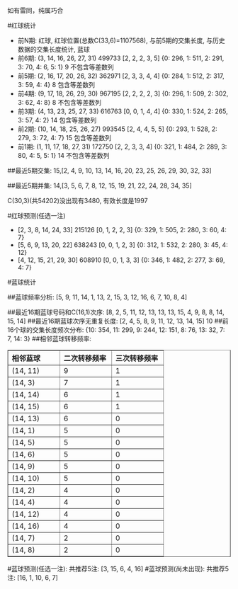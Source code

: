 <!-- 
.. title: 双色球2011049期(2011-05-01)数据分析报告
.. slug: slott-2011049-2011-05-01-report
.. date: 2011-05-02 08:00:00 UTC+08:00
.. tags: Lottery
.. link: 
.. description: 
.. type: text
-->

如有雷同，纯属巧合

<!-- TEASER_END-->

#红球统计

- 前N期: 红球, 红球位置(总数C(33,6)=1107568), 与前5期的交集长度, 与历史数据的交集长度统计, 蓝球
- 前6期: (3, 14, 16, 26, 27, 31) 499733 [2, 2, 2, 3, 5] {0: 296, 1: 511, 2: 291, 3: 70, 4: 6, 5: 1} 9 不包含等差数列
- 前5期: (2, 16, 17, 20, 26, 32) 362971 [2, 3, 3, 4, 4] {0: 284, 1: 512, 2: 317, 3: 59, 4: 4} 8 包含等差数列
- 前4期: (9, 17, 18, 26, 29, 30) 967195 [2, 2, 2, 2, 3] {0: 296, 1: 509, 2: 302, 3: 62, 4: 8} 8 不包含等差数列
- 前3期: (4, 13, 23, 25, 27, 33) 616763 [0, 0, 1, 4, 4] {0: 330, 1: 524, 2: 265, 3: 57, 4: 2} 14 包含等差数列
- 前2期: (10, 14, 18, 25, 26, 27) 993545 [2, 4, 4, 5, 5] {0: 293, 1: 528, 2: 279, 3: 72, 4: 7} 15 包含等差数列
- 前1期: (1, 11, 17, 18, 27, 31) 172750 [2, 2, 3, 3, 4] {0: 321, 1: 484, 2: 289, 3: 80, 4: 5, 5: 1} 14 不包含等差数列

##最近5期交集:
15,[2, 4, 9, 10, 13, 14, 16, 20, 23, 25, 26, 29, 30, 32, 33]

##最近5期并集:
14,[3, 5, 6, 7, 8, 12, 15, 19, 21, 22, 24, 28, 34, 35]

C(30,3)(共54202)没出现有3480, 
有效长度是1997

#红球预测(任选一注)

- [2, 3, 8, 14, 24, 33] 215126 [0, 1, 2, 2, 3] {0: 329, 1: 505, 2: 280, 3: 60, 4: 7}
- [5, 6, 9, 13, 20, 22] 638243 [0, 0, 1, 2, 3] {0: 312, 1: 532, 2: 280, 3: 45, 4: 12}
- [4, 12, 15, 21, 29, 30] 608910 [0, 0, 1, 3, 3] {0: 346, 1: 482, 2: 277, 3: 69, 4: 7}

#蓝球统计

##蓝球频率分析:
[5, 9, 11, 14, 1, 13, 2, 15, 3, 12, 16, 6, 7, 10, 8, 4]

##最近16期蓝球号码和C(16,1)次序:
[8, 2, 5, 11, 12, 13, 13, 13, 15, 4, 9, 8, 8, 14, 15, 14]
##最近16期蓝球次序无重复长度:
[2, 4, 5, 8, 9, 11, 12, 13, 14, 15] 10
##前16个球的交集长度频次分布:
{10: 354, 11: 299, 9: 244, 12: 151, 8: 76, 13: 32, 7: 7, 14: 3}
##相邻蓝球转移频率:
<table border="1" class="table table-striped dataframe">
  <thead>
    <tr style="text-align: left;">
      <th style="min-width: 100px;">相邻蓝球</th>
      <th style="min-width: 100px;">二次转移频率</th>
      <th style="min-width: 100px;">三次转移频率</th>
    </tr>
  </thead>
  <tbody>
    <tr>
      <td> (14, 11)</td>
      <td> 9</td>
      <td> 1</td>
    </tr>
    <tr>
      <td>  (14, 3)</td>
      <td> 7</td>
      <td> 1</td>
    </tr>
    <tr>
      <td> (14, 14)</td>
      <td> 6</td>
      <td> 1</td>
    </tr>
    <tr>
      <td> (14, 15)</td>
      <td> 6</td>
      <td> 1</td>
    </tr>
    <tr>
      <td> (14, 13)</td>
      <td> 6</td>
      <td> 0</td>
    </tr>
    <tr>
      <td>  (14, 1)</td>
      <td> 5</td>
      <td> 0</td>
    </tr>
    <tr>
      <td>  (14, 5)</td>
      <td> 5</td>
      <td> 0</td>
    </tr>
    <tr>
      <td>  (14, 6)</td>
      <td> 5</td>
      <td> 0</td>
    </tr>
    <tr>
      <td>  (14, 9)</td>
      <td> 5</td>
      <td> 0</td>
    </tr>
    <tr>
      <td> (14, 10)</td>
      <td> 5</td>
      <td> 0</td>
    </tr>
    <tr>
      <td>  (14, 2)</td>
      <td> 4</td>
      <td> 0</td>
    </tr>
    <tr>
      <td>  (14, 4)</td>
      <td> 4</td>
      <td> 0</td>
    </tr>
    <tr>
      <td> (14, 12)</td>
      <td> 4</td>
      <td> 0</td>
    </tr>
    <tr>
      <td> (14, 16)</td>
      <td> 4</td>
      <td> 0</td>
    </tr>
    <tr>
      <td>  (14, 7)</td>
      <td> 2</td>
      <td> 0</td>
    </tr>
    <tr>
      <td>  (14, 8)</td>
      <td> 2</td>
      <td> 0</td>
    </tr>
  </tbody>
</table>
#蓝球预测(任选一注):
共推荐5注: [3, 15, 6, 4, 16]
#蓝球预测(尚未出现):
共推荐5注: [16, 1, 10, 6, 7]

